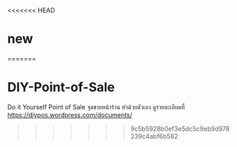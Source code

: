 <<<<<<< HEAD
# new
=======
# DIY-Point-of-Sale
Do it Yourself Point of Sale จุดขายหน้าร้าน ทำด้วยตัวเอง
ดูรายละเอียดที่ https://diypos.wordpress.com/documents/
>>>>>>> 9c5b5928b0ef3e5dc5c9eb9d978239c4abf6b582
